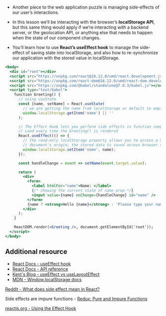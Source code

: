 -   Another piece to the web application puzzle is managing side-effects of our user’s interactions.
    
-   In this lesson we’ll be interacting with the browser’s **localStorage API**, but this same thing would apply if we’re interacting with a backend server, or the geolocation API, or anything else that needs to happen when the state of our component changes.
    
-   You’ll learn how to use **React’s useEffect hook** to manage the side-effect of saving state into localStorage, and also how to re-synchronize our application with the stored value in localStorage.

```jsx
<body>
  <div id="root"></div>
  <script src="https://unpkg.com/react@16.12.0/umd/react.development.js"></script>
  <script src="https://unpkg.com/react-dom@16.12.0/umd/react-dom.development.js"></script>
  <script src="https://unpkg.com/@babel/standalone@7.8.3/babel.js"></script>
  <script type="text/babel">
    function Greeting() {
      // using useState
      const [name, setName] = React.useState(
        // we are getting the name from localStorage or default to empty string
        window.localStorage.getItem('name') || ''
      );

      // The Effect Hook lets you perform side effects in function components
      // Load every time the Greeting() is rendered
      React.useEffect(() => {
        // The read-only localStorage property allows you to access a Storage object for the
        // document's origin; the stored data is saved across browser sessions.
        window.localStorage.setItem('name', name);
      });

      const handleChange = event => setName(event.target.value);

      return (
        <div>
          <form>
            <label htmlFor="name">Name: </label>
            {/* showing the current state of name prop */}
            <input value={name} onChange={handleChange} id="name" />
          </form>
          {name ? <strong>Hello {name}</strong> : 'Please type your name'}
        </div>
      );
    }

    ReactDOM.render(<Greeting />, document.getElementById('root'));
  </script>
</body>
```

## Additional resource

-   [React Docs - useEffect hook](https://reactjs.org/docs/hooks-effect.html)
-   [React Docs - API reference](https://reactjs.org/docs/hooks-reference.html#useeffect)
-   [Kent's Blog - useEffect vs useLayoutEffect](https://kentcdodds.com/blog/useeffect-vs-uselayouteffect)
-   [MDN - Window.localStorage docs](https://developer.mozilla.org/en-US/docs/Web/API/Window/localStorage)

[Reddit - What does side effect mean in React?](https://www.reddit.com/r/reactjs/comments/8avfej/what_does_side_effects_mean_in_react/dx1xo1l/)

Side effects are impure functions - [Redux: Pure and Impure Functions](https://egghead.io/lessons/react-redux-pure-and-impure-functions)

[reactjs.org - Using the Effect Hook](https://reactjs.org/docs/hooks-effect.html)